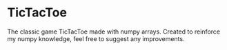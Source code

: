 # TicTacToe
The classic game TicTacToe made with numpy arrays. Created to reinforce my numpy knowledge, feel free to suggest any improvements.

